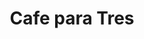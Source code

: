 ---
title : Cafe para Tres
layout: negocio
slogan: Cafeteria Familiar
web: 
categoria: Cafeteria
imagenes: ["/assets/img/portfolio/cafeparatres.jpeg"]
direccion: Blvd. Guerrero 752-B Col. Constitucion 22707
estado: Baja California
municipio: Rosarito
codigo: 22707
latitude: 32.355160
longitude: -117.050386
telefono: 661 130 1060
cocina: 
descripcion: Cafeteria Familiar
estado: Baja California
rango: $$
facebook: https://www.facebook.com/cafeparatresrosarito
horariodeservicio:
descripcion: Cafe para tres es una cafeteria que te brinda una diversidad de platillos y bebidas, refiriendonos a postres, crepas, pastelillos, expresos, lates etc. ¡Visitalos!
---